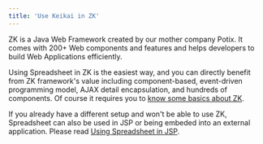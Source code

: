 ```yaml
---
title: 'Use Keikai in ZK'
---
```

ZK is a Java Web Framework created by our mother company Potix. It comes with 200+ Web components and features and helps developers to build Web Applications efficiently.

Using Spreadsheet in ZK is the easiest way, and you can directly benefit
from ZK framework's value including component-based, event-driven
programming model, AJAX detail encapsulation, and hundreds of components.
Of course it requires you to [know some basics about
ZK](https://www.zkoss.org/wiki/ZK_Getting_Started/Get_ZK_Up_and_Running_with_MVC). 

If you already have a different setup and won't be able to use ZK, Spreadsheet can also be
used in JSP or being embeded into an external application. Please read [Using Spreadsheet in
JSP](/dev-ref/jsp/Keikai_in_JSP).
